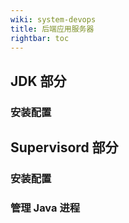 ```yaml
---
wiki: system-devops
title: 后端应用服务器
rightbar: toc
---
```


## JDK 部分

### 安装配置

## Supervisord 部分

### 安装配置

### 管理 Java 进程
